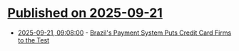 # [Published on 2025-09-21](index.md)

* [2025-09-21, 09:08:00](https://soylentnews.org/article.pl?sid=25/09/20/0336240&from=rss) - [Brazil's Payment System Puts Credit Card Firms to the Test](https://soylentnews.org/article.pl?sid=25/09/20/0336240&from=rss)
